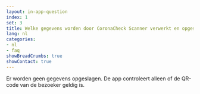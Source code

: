 ```yaml
---
layout: in-app-question
index: 1
set: 3
title: Welke gegevens worden door CoronaCheck Scanner verwerkt en opgeslagen?
lang: nl
categories:
- nl
- faq
showBreadCrumbs: true
showContact: true
---
```

Er worden geen gegevens opgeslagen. De app controleert alleen of de QR-code van de bezoeker geldig is.
